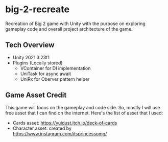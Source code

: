 # big-2-recreate
Recreation of Big 2 game with Unity with the purpose on exploring gameplay code and overall project architecture of the game.

## Tech Overview
- Unity 2021.3.23f1
- Plugins (Locally stored)
  - VContainer for DI implementation
  - UniTask for async await
  - UniRx for Oberver pattern helper

 ## Game Asset Credit
 This game will focus on the gameplay and code side. So, mostly I will use free asset that I can find on the internet. Here's the list of asset that I used:
 - Cards asset: https://yuidust.itch.io/deck-of-cards
 - Character asset: created by https://www.instagram.com/itsprincessomg/
